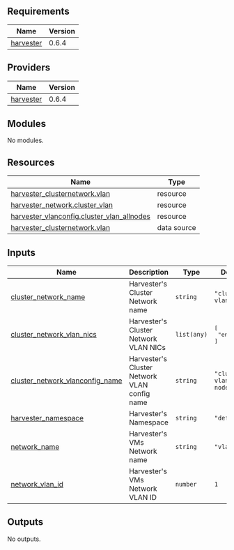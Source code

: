 ## Requirements

| Name | Version |
|------|---------|
| <a name="requirement_harvester"></a> [harvester](#requirement\_harvester) | 0.6.4 |

## Providers

| Name | Version |
|------|---------|
| <a name="provider_harvester"></a> [harvester](#provider\_harvester) | 0.6.4 |

## Modules

No modules.

## Resources

| Name | Type |
|------|------|
| [harvester_clusternetwork.vlan](https://registry.terraform.io/providers/harvester/harvester/0.6.4/docs/resources/clusternetwork) | resource |
| [harvester_network.cluster_vlan](https://registry.terraform.io/providers/harvester/harvester/0.6.4/docs/resources/network) | resource |
| [harvester_vlanconfig.cluster_vlan_allnodes](https://registry.terraform.io/providers/harvester/harvester/0.6.4/docs/resources/vlanconfig) | resource |
| [harvester_clusternetwork.vlan](https://registry.terraform.io/providers/harvester/harvester/0.6.4/docs/data-sources/clusternetwork) | data source |

## Inputs

| Name | Description | Type | Default | Required |
|------|-------------|------|---------|:--------:|
| <a name="input_cluster_network_name"></a> [cluster\_network\_name](#input\_cluster\_network\_name) | Harvester's Cluster Network name | `string` | `"cluster-vlan"` | no |
| <a name="input_cluster_network_vlan_nics"></a> [cluster\_network\_vlan\_nics](#input\_cluster\_network\_vlan\_nics) | Harvester's Cluster Network VLAN NICs | `list(any)` | <pre>[<br>  "enp1s0f1"<br>]</pre> | no |
| <a name="input_cluster_network_vlanconfig_name"></a> [cluster\_network\_vlanconfig\_name](#input\_cluster\_network\_vlanconfig\_name) | Harvester's Cluster Network VLAN config name | `string` | `"cluster-vlan-all-nodes"` | no |
| <a name="input_harvester_namespace"></a> [harvester\_namespace](#input\_harvester\_namespace) | Harvester's Namespace | `string` | `"default"` | no |
| <a name="input_network_name"></a> [network\_name](#input\_network\_name) | Harvester's VMs Network name | `string` | `"vlan1"` | no |
| <a name="input_network_vlan_id"></a> [network\_vlan\_id](#input\_network\_vlan\_id) | Harvester's VMs Network VLAN ID | `number` | `1` | no |

## Outputs

No outputs.

